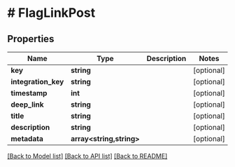 # # FlagLinkPost

## Properties

Name | Type | Description | Notes
------------ | ------------- | ------------- | -------------
**key** | **string** |  | [optional]
**integration_key** | **string** |  | [optional]
**timestamp** | **int** |  | [optional]
**deep_link** | **string** |  | [optional]
**title** | **string** |  | [optional]
**description** | **string** |  | [optional]
**metadata** | **array<string,string>** |  | [optional]

[[Back to Model list]](../../README.md#models) [[Back to API list]](../../README.md#endpoints) [[Back to README]](../../README.md)
